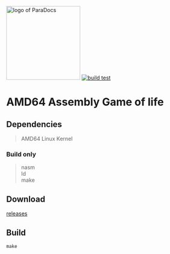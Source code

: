 <img src="https://git.pupes.org/repo-avatars/e4ede9d30f070c9e191eace5a88dcaa40434b9cadf60204122fab5a83aec9a9f" alt="logo of ParaDocs" width="196"></img>
[![build test](https://git.pupes.org/PoliEcho/asm-game-of-life/actions/workflows/build_test.yaml/badge.svg)](https://git.pupes.org/PoliEcho/asm-game-of-life/actions?workflow=build_test.yaml)
# AMD64 Assembly Game of life


## Dependencies  
> AMD64 Linux Kernel  
### Build only  
> nasm  
> ld  
> make  

## Download
[releases](https://git.pupes.org/PoliEcho/asm-game-of-life/releases)

## Build  
```shell
make
```